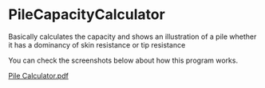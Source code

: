 # PileCapacityCalculator
Basically calculates the capacity and shows an illustration of a pile whether it has a dominancy of skin resistance or tip resistance

You can check the screenshots below about how this program works.

[Pile Calculator.pdf](https://github.com/kaantann/PileCapacityCalculator/files/8570297/Pile.Calculator.pdf)


